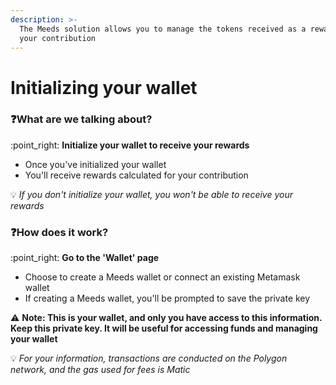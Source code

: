```yaml
---
description: >-
  The Meeds solution allows you to manage the tokens received as a reward for
  your contribution
---
```


# Initializing your wallet

### :question:What are we talking about?

:point\_right: **Initialize your wallet to receive your rewards**

* Once you've initialized your wallet
* You'll receive rewards calculated for your contribution

:bulb: _If you don't initialize your wallet, you won't be able to receive your rewards_

### :question:How does it work?

:point\_right: **Go to the 'Wallet' page**

* Choose to create a Meeds wallet or connect an existing Metamask wallet
* If creating a Meeds wallet, you'll be prompted to save the private key

:warning: **Note: This is your wallet, and only you have access to this information. Keep this private key. It will be useful for accessing funds and managing your wallet**

:bulb: _For your information, transactions are conducted on the Polygon network, and the gas used for fees is Matic_
